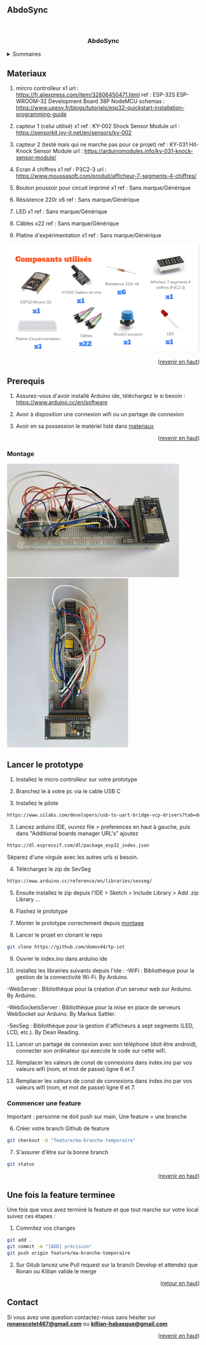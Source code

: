 ## AbdoSync
<a name="readme-top"></a>

<br />
  <h3 align="center">AbdoSync</h3>

<details>
  <summary>Sommaires</summary>
  <ol>
    <li>
      <a href="#materiaux">Matériaux et références</a>
      <ul>
      <li>
      <a href="#prerequis">Prérequis</a>
      </li>
      <li>
      <a href="#montage">Montage</a>
      </li>
        <li>
         <a href="#lancer-le-prototype">Lancer le prototype</a>
      </li>
      </ul>
    </li>
    <li>
      <a href="#commencer-une-feature">Commencer une feature</a>
    </li>
    <li>
      <a href="#une-fois-la-feature-terminee">Une fois que la feature est trerminée</a>
    </li>
    <li><a href="#contact">Contact</a></li>
  </ol>
</details>

## Materiaux

1. mircro controlleur x1
url : https://fr.aliexpress.com/item/32806450471.html
ref : ESP-32S ESP-WROOM-32 Development Board 38P NodeMCU
schemas : https://www.upesy.fr/blogs/tutorials/esp32-quickstart-installation-programming-guide

2. capteur 1 (celui utilisé) x1
ref : KY-002 Shock Sensor Module
url : https://sensorkit.joy-it.net/en/sensors/ky-002

3. capteur 2 (testé mais qui ne marche pas pour ce projet) 
ref : KY-031 Hit-Knock Sensor Module
url : https://arduinomodules.info/ky-031-knock-sensor-module/

4. Ecran 4 chiffres x1
ref : P3C2-3
url : https://www.moussasoft.com/produit/afficheur-7-segments-4-chiffres/

5. Bouton poussoir pour circuit imprimé x1
ref : Sans marque/Générique

6. Résistence 220r x6
ref : Sans marque/Générique

7. LED x1
ref : Sans marque/Générique

8. Câbles x22
ref : Sans marque/Générique

9. Platine d'expérimentation x1
ref : Sans marque/Générique

![alt text](image.png)

<p align="right">(<a href="#readme-top">revenir en haut</a>)</p>


## Prerequis

1. Assurez-vous d'avoir installé Arduino ide, téléchargez le si besoin :
https://www.arduino.cc/en/software

2. Avoir à disposition une connexion wifi ou un partage de connexion

3. Avoir en sa possession le matériel listé dans <a href="#materiaux">materiaux</a>

<p align="right">(<a href="#readme-top">revenir en haut</a>)</p>

### Montage
![alt text](image-1.png)
![alt text](image-2.png)

## Lancer le prototype

1. Installez le micro controlleur sur votre prototype

2. Branchez le à votre pc via le cable USB C

3. Installez le pilote 
```sh
https://www.silabs.com/developers/usb-to-uart-bridge-vcp-drivers?tab=downloads
```

3. Lancez arduino IDE, ouvrez file > preferences en haut à gauche, puis dans "Additional boards manager URL's" ajoutez 
```sh
https://dl.espressif.com/dl/package_esp32_index.json
```

Séparez d'une virgule avec les autres urls si besoin.

4. Téléchargez le zip de SevSeg 
```sh
https://www.arduino.cc/reference/en/libraries/sevseg/
```

5. Ensuite installez le zip depuis l'IDE > Sketch > Include Library > Add .zip Library ...

6. Flashez le prototype

7. Monter le prototype correctement depuis <a href="#montage">montage</a>

8. Lancer le projet en clonant le repo 
```sh
git clone https://github.com/domov44/tp-iot
```

9. Ouvrer le index.ino dans arduino ide

10. installez les librairies suivants depuis l'ide : 
-WiFi : Bibliothèque pour la gestion de la connectivité Wi-Fi.
By Arduino.

-WebServer : Bibliothèque pour la création d'un serveur web sur Arduino.
By Arduino.

-WebSocketsServer : Bibliothèque pour la mise en place de serveurs WebSocket sur Arduino.
By Markus Sattler.

-SevSeg : Bibliothèque pour la gestion d'afficheurs à sept segments (LED, LCD, etc.).
By Dean Reading.

11. Lancer un partage de connexion avec son téléphone (doit être android), connecter son ordinateur qui execute le code sur cette wifi.

12. Remplacer les valeurs de const de connexions dans index.ino par vos valeurs wifi (nom, et mot de passe) ligne 6 et 7.

13. Remplacer les valeurs de const de connexions dans index.ino par vos valeurs wifi (nom, et mot de passe) ligne 6 et 7.


### Commencer une feature

Important : personne ne doit push sur main,
Une feature = une branche

6. Créer votre branch Github de feature
```sh
git checkout -b "feature/ma-branche-temporaire"
```

7. S'assurer d'être sur la bonne branch
```sh
git status
```

<p align="right">(<a href="#readme-top">revenir en haut</a>)</p>



## Une fois la feature terminee

Une fois que vous avez terminé la feature et que tout marche sur votre local suivez ces étapes :

1. Commitez vos changes 
```sh
git add .
git commit -m "[ADD] précision"
git push origin feature/ma-branche-temporaire
```
2. Sur Gitub lancez une Pull request sur la branch Develop et attendez que Ronan ou Killian valide le merge

<p align="right">(<a href="#readme-top">retour en haut</a>)</p>

## Contact

Si vous avez une question contactez-nous sans hésiter sur **ronanscotet467@gmail.com** ou **killian-habasque@gmail.com**

<p align="right">(<a href="#readme-top">revenir en haut</a>)</p>
